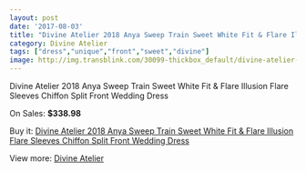 ```yaml
---
layout: post
date: '2017-08-03'
title: "Divine Atelier 2018 Anya Sweep Train Sweet White Fit & Flare Illusion Flare Sleeves Chiffon Split Front Wedding Dress"
category: Divine Atelier
tags: ["dress","unique","front","sweet","divine"]
image: http://img.transblink.com/30099-thickbox_default/divine-atelier-2018-anya-sweep-train-sweet-white-fit-flare-illusion-flare-sleeves-chiffon-split-front-wedding-dress.jpg
---
```

Divine Atelier 2018 Anya Sweep Train Sweet White Fit & Flare Illusion Flare Sleeves Chiffon Split Front Wedding Dress

On Sales: **$338.98**
<a href="https://www.transblink.com/en/divine-atelier/10126-divine-atelier-2018-anya-sweep-train-sweet-white-fit-flare-illusion-flare-sleeves-chiffon-split-front-wedding-dress.html"><amp-img layout="responsive" width="600" height="600" src="//img.transblink.com/30099-thickbox_default/divine-atelier-2018-anya-sweep-train-sweet-white-fit-flare-illusion-flare-sleeves-chiffon-split-front-wedding-dress.jpg" alt="Divine Atelier 2018 Anya Sweep Train Sweet White Fit & Flare Illusion Flare Sleeves Chiffon Split Front Wedding Dress 0" /></a>
<a href="https://www.transblink.com/en/divine-atelier/10126-divine-atelier-2018-anya-sweep-train-sweet-white-fit-flare-illusion-flare-sleeves-chiffon-split-front-wedding-dress.html"><amp-img layout="responsive" width="600" height="600" src="//img.transblink.com/30101-thickbox_default/divine-atelier-2018-anya-sweep-train-sweet-white-fit-flare-illusion-flare-sleeves-chiffon-split-front-wedding-dress.jpg" alt="Divine Atelier 2018 Anya Sweep Train Sweet White Fit & Flare Illusion Flare Sleeves Chiffon Split Front Wedding Dress 1" /></a>
<a href="https://www.transblink.com/en/divine-atelier/10126-divine-atelier-2018-anya-sweep-train-sweet-white-fit-flare-illusion-flare-sleeves-chiffon-split-front-wedding-dress.html"><amp-img layout="responsive" width="600" height="600" src="//img.transblink.com/30100-thickbox_default/divine-atelier-2018-anya-sweep-train-sweet-white-fit-flare-illusion-flare-sleeves-chiffon-split-front-wedding-dress.jpg" alt="Divine Atelier 2018 Anya Sweep Train Sweet White Fit & Flare Illusion Flare Sleeves Chiffon Split Front Wedding Dress 2" /></a>

Buy it: [Divine Atelier 2018 Anya Sweep Train Sweet White Fit & Flare Illusion Flare Sleeves Chiffon Split Front Wedding Dress](https://www.transblink.com/en/divine-atelier/10126-divine-atelier-2018-anya-sweep-train-sweet-white-fit-flare-illusion-flare-sleeves-chiffon-split-front-wedding-dress.html "Divine Atelier 2018 Anya Sweep Train Sweet White Fit & Flare Illusion Flare Sleeves Chiffon Split Front Wedding Dress")

View more: [Divine Atelier](https://www.transblink.com/en/86-divine-atelier "Divine Atelier")